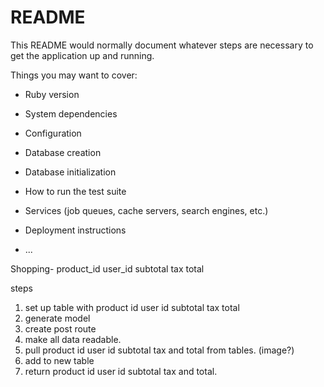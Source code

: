 # README

This README would normally document whatever steps are necessary to get the
application up and running.

Things you may want to cover:

* Ruby version

* System dependencies

* Configuration

* Database creation

* Database initialization

* How to run the test suite

* Services (job queues, cache servers, search engines, etc.)

* Deployment instructions

* ...


Shopping-
product_id
user_id
subtotal
tax
total

steps 
1. set up table with product id user id subtotal tax total 
2. generate model 
3. create post route 
4. make all data readable.
4. pull product id user id subtotal tax and total from tables. (image?)
5. add to new table 
6. return product id user id subtotal tax and total. 